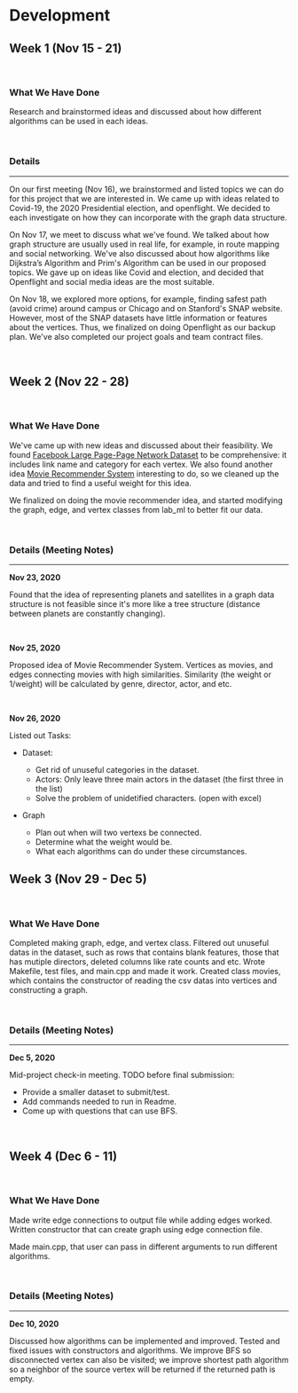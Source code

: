 # Development

## Week 1 (Nov 15 - 21)

<br />

### What We Have Done

Research and brainstormed ideas and discussed about how different algorithms can be used in each ideas. 

<br />

### Details
---

On our first meeting (Nov 16), we brainstormed and listed topics we can do for this project that we are interested in. We came up with ideas related to Covid-19, the 2020 Presidential election, and openflight. We decided to each investigate on how they can incorporate with the graph data structure.

On Nov 17, we meet to discuss what we've found. We talked about how graph structure are usually used in real life, for example, in route mapping and social networking. We've also discussed about how algorithms like Dijkstra’s Algorithm and Prim's Algorithm can be used in our proposed topics. We gave up on ideas like Covid and election, and decided that Openflight and social media ideas are the most suitable. 

On Nov 18, we explored more options, for example, finding safest path (avoid crime) around campus or Chicago and on Stanford's SNAP website. However, most of the SNAP datasets have little information or features about the vertices. Thus, we finalized on doing Openflight as our backup plan. We've also completed our project goals and team contract files.

<br />

## Week 2 (Nov 22 - 28)
<br />

### What We Have Done

We've came up with new ideas and discussed about their feasibility. We found [Facebook Large Page-Page Network Dataset](http://snap.stanford.edu/data/facebook-large-page-page-network.html) to be comprehensive: it includes link name and category for each vertex. We also found another idea [Movie Recommender System](https://www.kaggle.com/rounakbanik/movie-recommender-systems) interesting to do, so we cleaned up the data and tried to find a useful weight for this idea.

We finalized on doing the movie recommender idea, and started modifying the graph, edge, and vertex classes from lab_ml to better fit our data.

<br />

### Details (Meeting Notes)
---

**Nov 23, 2020**

Found that the idea of representing planets and satellites in a graph data structure is not feasible since it's more like a tree structure (distance between planets are constantly changing).

<br />

**Nov 25, 2020**

Proposed idea of Movie Recommender System. Vertices as movies, and edges connecting movies with high similarities. Similarity (the weight or 1/weight) will be calculated by genre, director, actor, and etc. 

<br />

**Nov 26, 2020**

Listed out Tasks:

- Dataset:

    - Get rid of unuseful categories in the dataset. 
    - Actors: Only leave three main actors in the dataset (the first three in the list)
    - Solve the problem of unidetified characters. (open with excel)

- Graph

    - Plan out when will two vertexs be connected.
    - Determine what the weight would be.
    - What each algorithms can do under these circumstances. 


## Week 3 (Nov 29 - Dec 5)
<br />

### What We Have Done

Completed making graph, edge, and vertex class. Filtered out unuseful datas in the dataset, such as rows that contains blank features, those that has mutiple directors, deleted columns like rate counts and etc. Wrote Makefile, test files, and main.cpp and made it work. Created class movies, which contains the constructor of reading the csv datas into vertices and constructing a graph.


<br />

### Details (Meeting Notes)
---

**Dec 5, 2020**

Mid-project check-in meeting. TODO before final submission:

- Provide a smaller dataset to submit/test.
- Add commands needed to run in Readme.
- Come up with questions that can use BFS.

<br/>

## Week 4 (Dec 6 - 11)
<br />

### What We Have Done

Made write edge connections to output file while adding edges worked. Written constructor that can create graph using edge connection file.

Made main.cpp, that user can pass in different arguments to run different algorithms.

<br />

### Details (Meeting Notes)
---

**Dec 10, 2020**

Discussed how algorithms can be implemented and improved. Tested and fixed issues with constructors and algorithms. We improve BFS so disconnected vertex can also be visited; we improve shortest path algorithm so a neighbor of the source vertex will be returned if the returned path is empty.
